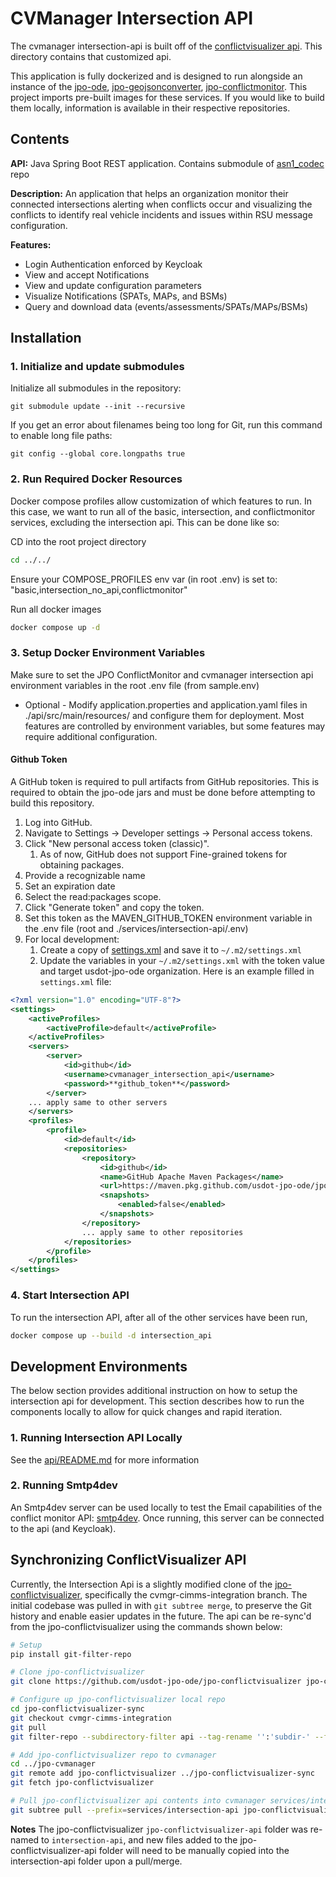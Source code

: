 # CVManager Intersection API

The cvmanager intersection-api is built off of the [conflictvisualizer api](https://github.com/usdot-jpo-ode/jpo-conflictvisualizer/tree/cvmgr-cimms-integration/api). This directory contains that customized api.

This application is fully dockerized and is designed to run alongside an instance of the [jpo-ode](https://github.com/usdot-jpo-ode/jpo-ode), [jpo-geojsonconverter](https://github.com/usdot-jpo-ode/jpo-geojsonconverter), [jpo-conflictmonitor](https://github.com/usdot-jpo-ode/jpo-conflictmonitor). This project imports pre-built images for these services. If you would like to build them locally, information is available in their respective repositories.

## Contents

<b>API:</b> Java Spring Boot REST application. Contains submodule of [asn1_codec](https://github.com/usdot-jpo-ode/asn1_codec) repo

<b>Description:</b> An application that helps an organization monitor their connected intersections alerting when conflicts occur and visualizing the conflicts to identify real vehicle incidents and issues within RSU message configuration.

<b>Features:</b>

- Login Authentication enforced by Keycloak
- View and accept Notifications
- View and update configuration parameters
- Visualize Notifications (SPATs, MAPs, and BSMs)
- Query and download data (events/assessments/SPATs/MAPs/BSMs)

## Installation

### 1. Initialize and update submodules

Initialize all submodules in the repository:

```
git submodule update --init --recursive
```

If you get an error about filenames being too long for Git, run this command to enable long file paths:

```
git config --global core.longpaths true
```

### 2. Run Required Docker Resources

Docker compose profiles allow customization of which features to run. In this case, we want to run all of the basic, intersection, and conflictmonitor services, excluding the intersection api. This can be done like so:

CD into the root project directory

```sh
cd ../../
```

Ensure your COMPOSE_PROFILES env var (in root .env) is set to: "basic,intersection_no_api,conflictmonitor"

Run all docker images

```sh
docker compose up -d
```

### 3. Setup Docker Environment Variables

Make sure to set the JPO ConflictMonitor and cvmanager intersection api environment variables in the root .env file (from sample.env)

- Optional - Modify application.properties and application.yaml files in ./api/src/main/resources/ and configure them for deployment. Most features are controlled by environment variables, but some features may require additional configuration.

#### Github Token

A GitHub token is required to pull artifacts from GitHub repositories. This is required to obtain the jpo-ode jars and must be done before attempting to build this repository.

1. Log into GitHub.
2. Navigate to Settings -> Developer settings -> Personal access tokens.
3. Click "New personal access token (classic)".
   1. As of now, GitHub does not support Fine-grained tokens for obtaining packages.
4. Provide a recognizable name
5. Set an expiration date
6. Select the read:packages scope.
7. Click "Generate token" and copy the token.
8. Set this token as the MAVEN_GITHUB_TOKEN environment variable in the .env file (root and ./services/intersection-api/.env)
9. For local development:
   1. Create a copy of [settings.xml](api/settings.xml) and save it to `~/.m2/settings.xml`
   2. Update the variables in your `~/.m2/settings.xml` with the token value and target usdot-jpo-ode organization. Here is an example filled in `settings.xml` file:

```XML
<?xml version="1.0" encoding="UTF-8"?>
<settings>
    <activeProfiles>
        <activeProfile>default</activeProfile>
    </activeProfiles>
    <servers>
        <server>
            <id>github</id>
            <username>cvmanager_intersection_api</username>
            <password>**github_token**</password>
        </server>
    ... apply same to other servers
    </servers>
    <profiles>
        <profile>
            <id>default</id>
            <repositories>
                <repository>
                    <id>github</id>
                    <name>GitHub Apache Maven Packages</name>
                    <url>https://maven.pkg.github.com/usdot-jpo-ode/jpo-ode</url>
                    <snapshots>
                        <enabled>false</enabled>
                    </snapshots>
                </repository>
                ... apply same to other repositories
            </repositories>
        </profile>
    </profiles>
</settings>
```

### 4. Start Intersection API

To run the intersection API, after all of the other services have been run,

```sh
docker compose up --build -d intersection_api
```

## Development Environments

The below section provides additional instruction on how to setup the intersection api for development. This section describes how to run the components locally to allow for quick changes and rapid iteration.

### 1. Running Intersection API Locally

See the [api/README.md](api/README.md#running-locally) for more information

### 2. Running Smtp4dev

An Smtp4dev server can be used locally to test the Email capabilities of the conflict monitor API: [smtp4dev](https://github.com/rnwood/smtp4dev). Once running, this server can be connected to the api (and Keycloak).

## Synchronizing ConflictVisualizer API

Currently, the Intersection Api is a slightly modified clone of the [jpo-conflictvisualizer](https://github.com/usdot-jpo-ode/jpo-conflictvisualizer/tree/cvmgr-cimms-integration), specifically the cvmgr-cimms-integration branch. The initial codebase was pulled in with `git subtree merge`, to preserve the Git history and enable easier updates in the future. The api can be re-sync'd from the jpo-conflictvisualizer using the commands shown below:

```sh
# Setup
pip install git-filter-repo

# Clone jpo-conflictvisualizer
git clone https://github.com/usdot-jpo-ode/jpo-conflictvisualizer jpo-conflictvisualizer-sync

# Configure up jpo-conflictvisualizer local repo
cd jpo-conflictvisualizer-sync
git checkout cvmgr-cimms-integration
git pull
git filter-repo --subdirectory-filter api --tag-rename '':'subdir-' --force

# Add jpo-conflictvisualizer repo to cvmanager
cd ../jpo-cvmanager
git remote add jpo-conflictvisualizer ../jpo-conflictvisualizer-sync
git fetch jpo-conflictvisualizer

# Pull jpo-conflictvisualizer api contents into cvmanager services/intersection-api
git subtree pull --prefix=services/intersection-api jpo-conflictvisualizer cvmgr-cimms-integration
```

**Notes**
The jpo-conflictvisualizer `jpo-conflictvisualizer-api` folder was re-named to `intersection-api`, and new files added to the jpo-conflictvisualizer-api folder will need to be manually copied into the intersection-api folder upon a pull/merge.
